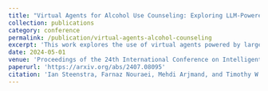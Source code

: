 ```yaml
---
title: "Virtual Agents for Alcohol Use Counseling: Exploring LLM-Powered Motivational Interviewing"
collection: publications
category: conference
permalink: /publication/virtual-agents-alcohol-counseling
excerpt: 'This work explores the use of virtual agents powered by large language models for motivational interviewing in alcohol use counseling.'
date: 2024-05-01
venue: 'Proceedings of the 24th International Conference on Intelligent Virtual Agents (IVA 2024)'
paperurl: 'https://arxiv.org/abs/2407.08095'
citation: 'Ian Steenstra, Farnaz Nouraei, Mehdi Arjmand, and Timothy W. Bickmore. (2024). &quot;Virtual Agents for Alcohol Use Counseling: Exploring LLM-Powered Motivational Interviewing.&quot; <i>Proceedings of the 24th International Conference on Intelligent Virtual Agents (IVA 2024)</i>.'
---
```


